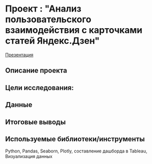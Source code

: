 # **Проект : "Анализ пользовательского взаимодействия с карточками статей Яндекс.Дзен"** 
[Презентация](https://drive.google.com/file/d/1m6XE9XAM2O0xqTWWXCE6-dJ2kBkq6dby/view)

## **Описание проекта**

## Цели исследования:

## **Данные**  


## **Итоговые выводы** 

## **Используемые библиотеки/инструменты**  
Python, Pandas, Seaborn, Plotly, составление дашборда в Tableau, Визуализация данных 
